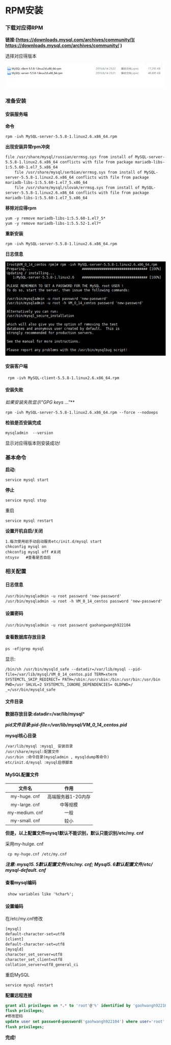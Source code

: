 # RPM安装

### 下载对应得RPM

**链接:[https://downloads.mysql.com/archives/community/]( https://downloads.mysql.com/archives/community/
)**

选择对应得版本

![](assets/mysqlrpm.png)

### 准备安装

#### 安装服务端

**命令**

```shell
rpm -ivh MySQL-server-5.5.8-1.linux2.6.x86_64.rpm
```

**出现安装异常rpm冲突**

```properties
file /usr/share/mysql/russian/errmsg.sys from install of MySQL-server-5.5.8-1.linux2.6.x86_64 conflicts with file from package mariadb-libs-1:5.5.60-1.el7_5.x86_64
	file /usr/share/mysql/serbian/errmsg.sys from install of MySQL-server-5.5.8-1.linux2.6.x86_64 conflicts with file from package mariadb-libs-1:5.5.60-1.el7_5.x86_64
	file /usr/share/mysql/slovak/errmsg.sys from install of MySQL-server-5.5.8-1.linux2.6.x86_64 conflicts with file from package mariadb-libs-1:5.5.60-1.el7_5.x86_64
```

**移除对应得rpm**

```shell
yum -y remove mariadb-libs-1:5.5.60-1.el7_5*
yum -y remove mariadb-libs-1:5.5.52-1.el7*
```

**重新安装**

```shell
rpm -ivh MySQL-server-5.5.8-1.linux2.6.x86_64.rpm
```

**日志信息**

![](assets/MysqlSeccuss.png)

#### 安装客户端

```shell
 rpm -ivh MySQL-client-5.5.8-1.linux2.6.x86_64.rpm 
```

#### 安装失败

**如果安装失败显示*"GPG keys ..."***

```shell
rpm -ivh MySQL-server-5.5.8-1.linux2.6.x86_64.rpm --force --nodoeps
```

**检验是否安装完成**

```shell
mysqladmin  --version
```

显示对应得版本则安装成功!

### 基本命令

**启动:**

```shell
service mysql start
```

**停止**

```shell
service mysql stop
```

重启

```shell
service mysql restart
```

**设置开机自启/关闭**

```shell
1.每次使用前手动启动服务etc/init.d/mysql start
chkconfig mysql on
chkconfig mysql off #关闭
ntsysv   #查看是否自启
```

### 相关配置

#### **日志信息**

```shell
/usr/bin/mysqladmin -u root password 'new-password'
/usr/bin/mysqladmin -u root -h VM_0_14_centos password 'new-password'
```

#### **设置密码**

```shell
/usr/bin/mysqladmin -u root password gaohangwangh922104
```

#### **查看数据库存放目录**

```shell
ps -ef|grep mysql
```

显示:

```properties
/bin/sh /usr/bin/mysqld_safe --datadir=/var/lib/mysql --pid-file=/var/lib/mysql/VM_0_14_centos.pid TERM=xterm SYSTEMCTL_SKIP_REDIRECT= PATH=/sbin:/usr/sbin:/bin:/usr/bin:/usr/bin PWD=/usr SHLVL=2 SYSTEMCTL_IGNORE_DEPENDENCIES= OLDPWD=/ _=/usr/bin/mysqld_safe
```

#### 文件目录

**数据存放目录:datadir=/var/lib/mysql*** 

***pid文件目录:pid-file=/var/lib/mysql/VM_0_14_centos.pid***

**mysql核心目录**

```properties
/var/lib/mysql :mysq1_ 安装目录
/usr/share/mysql:配置文件
/usr/bin :命令目录(mysqladmin , mysqldump等命令)
etc/init.d/mysql :mysql启停脚本
```

#### MySQL配置文件

|     文件名     |        作用        |
| :------------: | :----------------: |
|  my-huge. cnf  | 高端服务器1-2G内存 |
| my-large. cnf  |      中等规模      |
| my-medium. cnf |        一般        |
| my-small. cnf  |        较小        |

**但是，以上配置文件mysq1默认不能识别，默认只能识别/etc/my. cnf**   

采用my-hulge. cnf

```shell
 cp my-huge.cnf /etc/my.cnf
```

***注意: mysq15. 5默认配置文件/etc/my. cnf; Mysql5. 6默认配置文件/etc/ mysql-default. cnf***

#### 查看mysql编码

```shell
 show variables like '%char%';
```

#### 设置编码

在/etc/my.cnf修改

```properties
[mysql]
default-character-set=utf8
[client]
default-character-set=utf8
[mysqld]
character_set_server=utf8
character_set_client=utf8
collation_server=utf8_general_ci
```

重启MySQL

```shell
service mysql restart

```

**配置远程连接**

```sql
grant all privileges on *.* to 'root'@'%' identified by 'gaohwangh922104' with grant option;
flush privileges;
#修改密码
update user set password=password('gaohwangh922104') where user='root' and host='localhost';
flush privileges;
```

**完成!**
